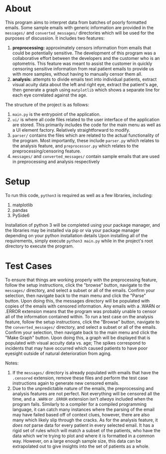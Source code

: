 # About
This program aims to interpret data from batches of poorly formatted emails. Some sample emails with generic information are provided in the `messages/` and `converted_messages/` directories which will be used for the purposes of discussion.
It includes two features:
1. **preprocessing:** approximately censors information from emails that could be potentially sensitive. The development of this program was a collaborative effort between the developers and the customer who is an optometris. This feature was meant to assist the customer in quickly censoring sensitive information from real patient emails to provide us with more samples, without having to manually censor them all.
2. **analysis:** attempts to divide emails text into individual patients, extract visual acuity data about the left and right eye, extract the patient's age, then generate a graph using `matplotlib` which shows a separate line for each eye correlated against the age.

The structure of the project is as follows:
1. `main.py` is the entrypoint of the application.
2. `ui/` is where all code files related to the user interface of the application are stored. This primarily includes the code for the main menu as well as a UI element factory. Relatively straightforward to modify.
3. `parser/` contains the files which are related to the actual functionality of the program. Most importantly, these include `parser.py` which relates to the analysis feature, and `preprocessor.py` which relates to the preprocessing/censoring feature.
4. `messages/` and `converted_messages/` contain sample emails that are used in preprocessing and analysis respectively

# Setup
To run this code, `python3` is required as well as a few libraries, including:
1. matplotlib
2. pandas
3. PySide6

Installation of python 3 will be completed using your package manager, and the libraries may be installed via pip or via your package manager depending on your python installation details
Upon installing all of the requirements, simply execute `python3 main.py` while in the project's root directory to execute the program.

# Test Cases
To ensure that things are working properly with the preprocessing feature, follow the setup instructions, click the "browse" button, navigate to the `messages/` directory, and select a subset or all of the emails. Confirm your selection, then navigate back to the main menu and click the "Parse" button. Upon doing this, the messages directory will be populated with copies of the emails with censored information. Any emails with a .WARN or .ERROR extension means that the program was probably unable to censor all of the information contained within.
To run a test case on the analysis feature, follow the setup instructions, click the "Browse" button, navigate to the `converted_messages/` directory, and select a subset or all of the emails. Confirm your selection, then navigate back to the main menu and click the "Make Graph" button. Upon doing this, a graph will be displayed that is populated with visual accuity data vs. age; The spikes correspond to incidents that may have occurred which caused patients to have poor eyesight outside of natural deterioration from aging.

Notes:
1. If the `messages/` directory is already populated with emails that have the `.censored` extension, remove these files and perform the test case instructions again to generate new censored emails.
2. Due to the unpredictable nature of the emails, the preprocessing and analysis features are not perfect. Not everything will be censored all the time, and a `.WARN` or `.ERROR` extension isn't *always* included when the program fails. Similarly to a compiler for a compiled programming language, it can catch many instances where the parsing of the email may have failed based off of context clues, however, there are also many which likely slip through the cracks. As for the analysis feature, it *does not* parse data for every patient in every selected email. It has a rigid set of rules which will match a subset of the patients, who have the data which we're trying to plot and where it is formatted in a common way. However, on a large enough sample size, this data can be extrapolated out to give insights into the set of patients as a whole.

